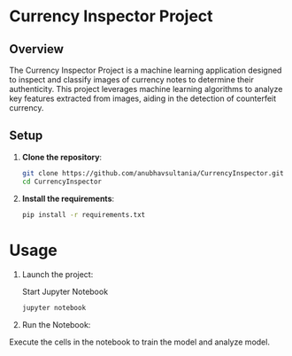 # Currency Inspector Project
## Overview
The Currency Inspector Project is a machine learning application designed to inspect and classify images of currency notes to determine their authenticity. This project leverages machine learning algorithms to analyze key features extracted from images, aiding in the detection of counterfeit currency.
## Setup

1. **Clone the repository**:
   ```bash
   git clone https://github.com/anubhavsultania/CurrencyInspector.git
   cd CurrencyInspector
   ```
2. **Install the requirements**:
   ```bash
   pip install -r requirements.txt
   ```

# Usage
1. Launch the project:

    Start Jupyter Notebook
   ```bash
   jupyter notebook
   ```
2. Run the Notebook:

Execute the cells in the notebook to train the model and analyze model.



